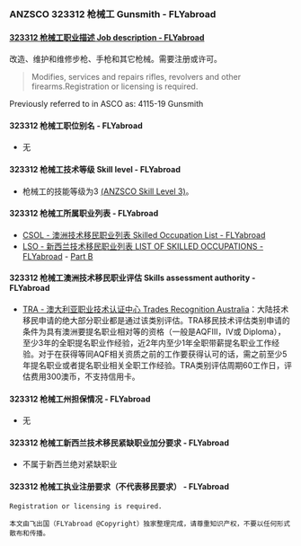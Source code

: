 ### ANZSCO 323312 枪械工 Gunsmith - FLYabroad ###

#### [323312 枪械工职业描述 Job description - FLYabroad](http://www.flyabroadvisa.com/anzsco/3233.html#323312)

改造、维护和维修步枪、手枪和其它枪械。需要注册或许可。

> Modifies, services and repairs rifles, revolvers and other firearms.Registration or licensing is required.

Previously referred to in ASCO as:
4115-19 Gunsmith

#### 323312 枪械工职位别名 - FLYabroad
 
- 无

#### 323312 枪械工技术等级 Skill level - FLYabroad

- 枪械工的技能等级为3 [(ANZSCO Skill Level 3)](http://www.flyabroadvisa.com/anzsco/)。

#### 323312 枪械工所属职业列表 - FLYabroad

- [CSOL - 澳洲技术移民职业列表 Skilled Occupation List - FLYabroad](http://www.flyabroadvisa.com/sol/)
- [LSO - 新西兰技术移民职业列表 LIST OF SKILLED OCCUPATIONS - FLYabroad](http://nz.flyabroadvisa.com/lso/) - [Part B](partb)

#### 323312 枪械工澳洲技术移民职业评估 Skills assessment authority - FLYabroad

- [TRA - 澳大利亚职业技术认证中心 Trades Recognition Australia](http://www.flyabroadvisa.com/ass/tra.html)：大陆技术移民申请的绝大部分职业都是通过该类别评估。TRA移民技术评估类别申请的条件为具有澳洲要提名职业相对等的资格（一般是AQFIII，IV或 Diploma），至少3年的全职提名职业作经验，近2年内至少1年全职带薪提名职业工作经验。对于在获得等同AQF相关资质之前的工作要获得认可的话，需之前至少5年提名职业或者提名职业相关全职工作经验。TRA类别评估周期60工作日，评估费用300澳币，不支持信用卡。

#### 323312 枪械工州担保情况 - FLYabroad

- 无

#### 323312 枪械工新西兰技术移民紧缺职业加分要求 - FLYabroad

- 不属于新西兰绝对紧缺职业

#### 323312 枪械工执业注册要求（不代表移民要求） - FLYabroad

    Registration or licensing is required.

`本文由飞出国（FLYabroad @Copyright）独家整理完成，请尊重知识产权，不要以任何形式散布和传播。`